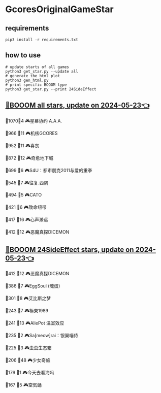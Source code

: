 # GcoresOriginalGameStar

## requirements
```
pip3 install -r requirements.txt
```

## how to use
```
# update starts of all games
python3 get_star.py --update all
# generate the html plot
python3 gen_html.py
# print specific BOOOM type
python3 get_star.py --print 24SideEffect
```

## [🔗BOOOM all stars, update on 2024-05-23👈](https://raw.githack.com/sichaozhang1112/GcoresOriginalGameStar/main/html/all.html) 
🌟1070👥4   🎮星幕协约 A.A.A.        

🌟966 👥11  🎮机核GCORES           

🌟952 👥11  🎮喜丧                 

🌟872 👥12  🎮奇愈地下城              

🌟699 👥6   🎮S4U：都市朋克2011与爱的重拳  

🌟545 👥7   🎮往复.西隅              

🌟494 👥5   🎮CATO               

🌟421 👥6   🎮致命纽带               

🌟417 👥16  🎮心声渺远               

🌟412 👥12  🎮恶魔真探DICEMON        

## [🔗BOOOM 24SideEffect stars, update on 2024-05-23👈](https://raw.githack.com/sichaozhang1112/GcoresOriginalGameStar/main/html/24SideEffect.html) 
🌟412 👥12  🎮恶魔真探DICEMON        

🌟386 👥7   🎮EggSoul (魂蛋）       

🌟301 👥8   🎮艾比斯之梦              

🌟243 👥7   🎮極東1989             

🌟241 👥13  🎮AliePot 温室效应       

🌟235 👥2   🎮Sa[meow]rai：银翼喵侍   

🌟225 👥3   🎮虫虫生态箱              

🌟206 👥48  🎮少女奇旅               

🌟179 👥1   🎮今天去看海吗             

🌟167 👥5   🎮空気蛹                

